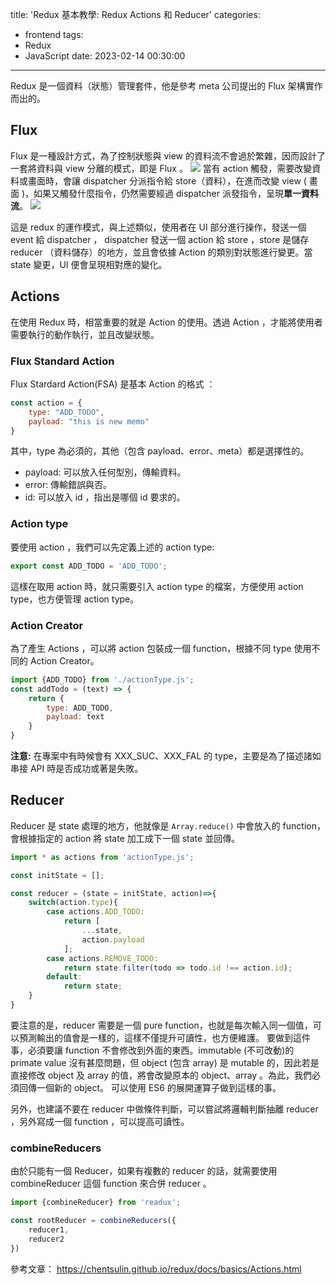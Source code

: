 title: 'Redux 基本教學: Redux Actions 和 Reducer'
categories:
  - frontend
tags:
  - Redux
  - JavaScript
date: 2023-02-14 00:30:00
---
Redux 是一個資料（狀態）管理套件，他是參考 meta 公司提出的 Flux 架構實作而出的。

## Flux

Flux 是一種設計方式，為了控制狀態與 view 的資料流不會過於繁雜，因而設計了一套將資料與 view 分離的模式，即是 Flux 。
![](https://i.imgur.com/KLtRG6B.png)
當有 action 觸發，需要改變資料或畫面時，會讓 dispatcher 分派指令給 store（資料），在進而改變 view ( 畫面 )，如果又觸發什麼指令，仍然需要經過 dispatcher 派發指令，呈現**單一資料流**。
![](https://i.imgur.com/hFGODme.gif)


這是 redux 的運作模式，與上述類似，使用者在 UI 部分進行操作，發送一個 event 給 dispatcher ， dispatcher 發送一個 action 給 store ，store 是儲存 reducer （資料儲存）的地方，並且會依據 Action 的類別對狀態進行變更。當 state 變更，UI 便會呈現相對應的變化。

## Actions
在使用 Redux 時，相當重要的就是 Action 的使用。透過 Action ，才能將使用者需要執行的動作執行，並且改變狀態。

### Flux Standard Action
Flux Stardard Action(FSA) 是基本 Action 的格式 ：
```javascript
const action = {
    type: "ADD_TODO",
    payload: "this is new memo"
}
```
其中，type 為必須的，其他（包含 payload、error、meta）都是選擇性的。

- payload: 可以放入任何型別，傳輸資料。
- error: 傳輸錯誤與否。
- id: 可以放入 id ，指出是哪個 id 要求的。

### Action type
要使用 action ，我們可以先定義上述的 action type:
```javascript
export const ADD_TODO = 'ADD_TODO';
```
這樣在取用 action 時，就只需要引入 action type 的檔案，方便使用 action type，也方便管理 action type。

### Action Creator
為了產生 Actions ，可以將 action 包裝成一個 function，根據不同 type 使用不同的 Action Creator。
```javascript
import {ADD_TODO} from './actionType.js';
const addTodo = (text) => {
    return {
        type: ADD_TODO,
        payload: text
    }
}
```

**注意:**
在專案中有時候會有 XXX_SUC、XXX_FAL 的 type，主要是為了描述諸如串接 API 時是否成功或著是失敗。

## Reducer

Reducer 是 state 處理的地方，他就像是 `Array.reduce()` 中會放入的 function，會根據指定的 action 將 state 加工成下一個 state 並回傳。
```javascript
import * as actions from 'actionType.js';

const initState = [];

const reducer = (state = initState, action)=>{
    switch(action.type){
        case actions.ADD_TODO:
            return [
                ...state,
                action.payload
            ];
        case actions.REMOVE_TODO:
            return state.filter(todo => todo.id !== action.id);
        default: 
            return state;
    }
}
```
要注意的是，reducer 需要是一個 pure function，也就是每次輸入同一個值，可以預測輸出的值會是一樣的，這樣不僅提升可讀性，也方便維護。
要做到這件事，必須要讓 function 不會修改到外面的東西。immutable (不可改動)的 primate value 沒有甚麼問題，但 object (包含 array) 是 mutable 的，因此若是直接修改 object 及 array 的值，將會改變原本的 object、array 。為此，我們必須回傳一個新的 object。
可以使用 ES6 的展開運算子做到這樣的事。

另外，也建議不要在 reducer 中做條件判斷，可以嘗試將邏輯判斷抽離 reducer ，另外寫成一個 function ，可以提高可讀性。

### combineReducers
由於只能有一個 Reducer，如果有複數的 reducer 的話，就需要使用 combineReducer 這個 function 來合併 reducer 。
```javascript
import {combineReducer} from 'readux';

const rootReducer = combineReducers({
    reducer1,
    reducer2
})
```


參考文章：
https://chentsulin.github.io/redux/docs/basics/Actions.html